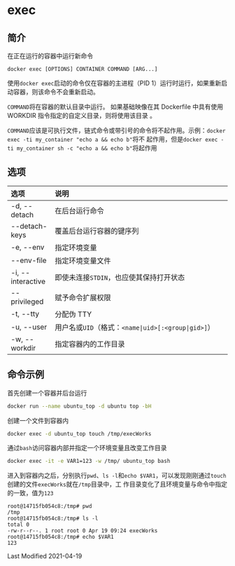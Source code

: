 # exec

## 简介

在正在运行的容器中运行新命令

```
docker exec [OPTIONS] CONTAINER COMMAND [ARG...]
```

使用`docker exec`启动的命令仅在容器的主进程（PID 1）运行时运行，如果重新启动容器，则该命令不会重新启动。

`COMMAND`将在容器的默认目录中运行。 如果基础映像在其 Dockerfile 中具有使用 WORKDIR 指令指定的自定义目录，则将使用该目录
。

`COMMAND`应该是可执行文件，链式命令或带引号的命令将不起作用。示例：`docker exec -ti my_container "echo a && echo b"`将不
起作用，但是`docker exec -ti my_container sh -c "echo a && echo b"`将起作用

## 选项

<style>
table th:first-of-type {
    width: 20%;
}
</style>

| 选项              | 说明                                                |
| :---------------- | :-------------------------------------------------- |
| -d, --detach      | 在后台运行命令                                      |
| --detach-keys     | 覆盖后台运行容器的键序列                            |
| -e, --env         | 指定环境变量                                        |
| --env-file        | 指定环境变量文件                                    |
| -i, --interactive | 即使未连接`STDIN`，也应使其保持打开状态             |
| --privileged      | 赋予命令扩展权限                                    |
| -t, --tty         | 分配伪 TTY                                          |
| -u, --user        | 用户名或`UID`（格式：`<name\|uid>[:<group\|gid>]`） |
| -w, --workdir     | 指定容器内的工作目录                                |

## 命令示例

首先创建一个容器并后台运行

```bash
docker run --name ubuntu_top -d ubuntu top -bH
```

创建一个文件到容器内

```bash
docker exec -d ubuntu_top touch /tmp/execWorks
```

通过`bash`访问容器内部并指定一个环境变量且改变工作目录

```bash
docker exec -it -e VAR1=123 -w /tmp/ ubuntu_top bash
```

进入到容器内之后，分别执行`pwd`、`ls -l`和`echo $VAR1`，可以发现刚刚通过`touch`创建的文件`execWorks`就在`/tmp`目录中，工
作目录变化了且环境变量与命令中指定的一致，值为`123`

```
root@14715fb054c8:/tmp# pwd
/tmp
root@14715fb054c8:/tmp# ls -l
total 0
-rw-r--r--. 1 root root 0 Apr 19 09:24 execWorks
root@14715fb054c8:/tmp# echo $VAR1
123
```

Last Modified 2021-04-19
